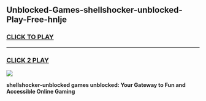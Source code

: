 
## Unblocked-Games-shellshocker-unblocked-Play-Free-hnlje
<h3>
<a href="https://premium76.site?title=shellshocker-unblocked&ref=18A1">CLICK TO PLAY</a></h3>
<hr>

<h3>
<a href="https://premium76.site?title=shellshocker-unblocked&ref=18A1">CLICK 2 PLAY</a>
  
</h3>

<a href="https://premium76.site?title=shellshocker-unblocked&ref=18A1"><img src="https://clearcache.store/games.png"></a>


**shellshocker-unblocked games unblocked: Your Gateway to Fun and Accessible Online Gaming**
